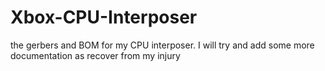 # Xbox-CPU-Interposer

the gerbers and BOM for my CPU interposer.  I will try and add some more documentation as recover from my injury
